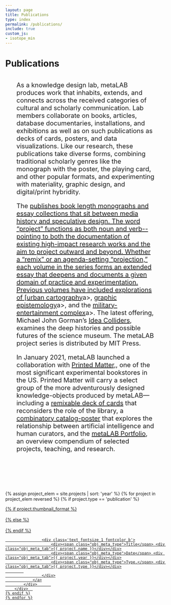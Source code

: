 ```yaml
---
layout: page
title: Publications
type: index
permalink: /publications/
include: true
custom_js:
- isotope_min
---
```


<style>
.ind{
}
.present_div{
}	
	
.text-block {
	position: relative;
	float: left;
	display: block;
	margin: 0 35px 40px 35px;
	font-size: 20px;
}

.alt-grid {
    overflow: hidden;
    position: relative;
    margin-bottom: 60px;
}
</style>



<div class="present_div fontsize_3"><h1>Publications</h1></div>
<div class="alt-grid about_grid">
<div class="text-block">
<p>As a knowledge design lab, metaLAB produces work that inhabits, extends, and connects across the received categories of cultural and scholarly communication. Lab members collaborate on books, articles, database documentaries, installations, and exhibitions as well as on such publications as decks of cards, posters, and data visualizations. Like our research, these publications take diverse forms, combining traditional scholarly genres like the monograph with the poster, the playing card, and other popular formats, and experimenting with materiality, graphic design, and digital/print hybridity.</p>
</p>
<p>The <a href="https://mitpress.mit.edu/books/series/metalabprojects>metaLABproject series"</a> publishes book length monographs and essay collections that sit between media history and speculative design. The word “project” functions as both noun and verb--pointing to both the documentation of existing high-impact research works and the aim to project outward and beyond. Whether a “remix” or an agenda-setting “projection,” each volume in the series forms an extended essay that deepens and documents a given domain of practice and experimentation. Previous volumes have included explorations of [<a href="https://www.hup.harvard.edu/catalog.php?isbn=9780674725348">urban cartography</a>a>, <a href="https://www.hup.harvard.edu/catalog.php?isbn=9780674724938">graphic epistemology</a>a>, and the <a href="https://www.hup.harvard.edu/catalog.php?isbn=9780674724983">military-entertainment complex</a>a>. The latest offering, Michael John Gorman’s <a href="https://mitpress.mit.edu/books/idea-colliders">Idea Colliders</a>, examines the deep histories and possible futures of the science museum. The metaLAB project series is distributed by MIT Press. 
 </p>
<p>In January 2021, metaLAB launched a collaboration with <a href="https://www.printedmatter.org/catalog/publisher/16170">Printed Matter,</a>, one of the most significant experimental bookstores in the US. Printed Matter will carry a select group of the more adventurously designed knowledge-objects produced by metaLAB—including  a <a href="https://www.printedmatter.org/catalog/57244">remixable deck of cards</a> that reconsiders the role of the library, a <a href="https://www.printedmatter.org/catalog/57243">combinatory catalog-poster</a> that explores the relationship between artificial intelligence and human curators, and the <a href="https://www.printedmatter.org/catalog/57245/">metaLAB Portfolio</a>, an overview compendium of selected projects, teaching, and research.
</p>
</div>
</div>
<div class="grid grid_present">
<div class="grid-sizer"></div>

 {% assign project_elem = site.projects | sort: 'year'  %}
	{% for project in project_elem reversed %}
	{% if project.type == 'publication' %}
		<div class="grid-item short {{ project.year }} {{ project.type }} {% if project.featured %}featured{% endif %}">
			<div class="elem_inner">
				<a href="{{ site.baseurl }}{{ project.url }}">
					{% if project.thumbnail_format %}
						<div class="image cover" role="img" aria-label="{% if project.alt-text %}{{project.alt-text}}{% else %}{{project.name}}{% endif %}"  style="background-image:url('{{ site.baseurl }}/assets/projects/{{ project.slug }}.{{ project.thumbnail_format }}')"></div>	
					{% else %}
						<div class="image cover" role="img" aria-label="{% if project.alt-text %}{{project.alt-text}}{% else %}{{project.name}}{% endif %}"  style="background-image:url('{{ site.baseurl }}/assets/projects/{{ project.slug }}.jpg')"></div>	
					{% endif %}
									
					<div class='text fontsize_1 fontcolor_b'>
						<div><span class="obj_meta_type">Title</span> <div class="obj_meta_tab">{{ project.name }}</div></div>
						<div><span class="obj_meta_type">Date</span> <div class="obj_meta_tab">{{ project.year }}</div></div>
						<div><span class="obj_meta_type">Type.</span> <div class="obj_meta_tab">{{ project.type }}</div></div>
			
					</div>
				</a>
			</div>		
		</div>	
	{% endif %}
	{% endfor %}


</div>
